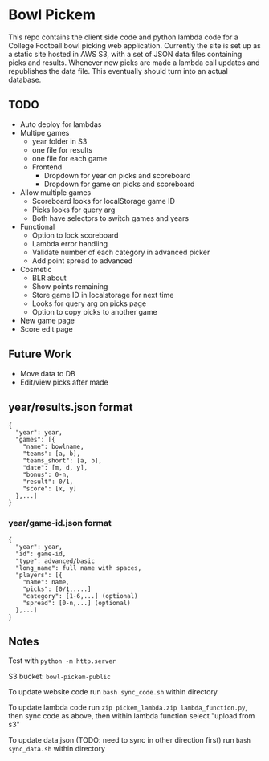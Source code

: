 # Bowl Pickem
This repo contains the client side code and python lambda code for a College Football bowl picking web application. Currently the site is set up as a static site hosted in AWS S3, with a set of JSON data files containing picks and results. Whenever new picks are made a lambda call updates and republishes the data file. This eventually should turn into an actual database. 

## TODO
- Auto deploy for lambdas
- Multipe games
	- year folder in S3
	- one file for results
	- one file for each game
	- Frontend
		- Dropdown for year on picks and scoreboard
		- Dropdown for game on picks and scoreboard
- Allow multiple games
	- Scoreboard looks for localStorage game ID
	- Picks looks for query arg
	- Both have selectors to switch games and years
- Functional
	- Option to lock scoreboard
	- Lambda error handling
	- Validate number of each category in advanced picker
	- Add point spread to advanced
- Cosmetic
	- BLR about 
	- Show points remaining
	- Store game ID in localstorage for next time
	- Looks for query arg on picks page
	- Option to copy picks to another game
- New game page
- Score edit page

## Future Work
- Move data to DB
- Edit/view picks after made

## year/results.json format
```
{
  "year": year,
  "games": [{
    "name": bowlname,
    "teams": [a, b],
    "teams_short": [a, b],
    "date": [m, d, y],
    "bonus": 0-n,
    "result": 0/1,
    "score": [x, y]
  },...]
}
```
### year/game-id.json format
```
{
  "year": year,
  "id": game-id,
  "type": advanced/basic
  "long_name": full name with spaces, 
  "players": [{
    "name": name,
    "picks": [0/1,....]
    "category": [1-6,...] (optional)
    "spread": [0-n,...] (optional)
  },...]
}

```


## Notes
Test with `python -m http.server`

S3 bucket: `bowl-pickem-public`

To update website code run `bash sync_code.sh` within directory

To update lambda code run `zip pickem_lambda.zip lambda_function.py`, then sync code as above, then within lambda function select "upload from s3" 

To update data.json (TODO: need to sync in other direction first) run `bash sync_data.sh` within directory

